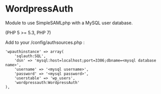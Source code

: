 # WordpressAuth

Module to use SimpleSAMLphp with a MySQL user database.

(PHP 5 >= 5.3, PHP 7)

Add to your /config/authsources.php :

    'wpauthinstance' => array(
        'sqlauth:SQL',
        'dsn' => 'mysql:host=localhost;port=3306;dbname=<mysql database name>',
        'username' => '<mysql username>',
        'password' => '<mysql password>',
        'userstable' => 'wp_users',
        'wordpressauth:WordpressAuth'
    ),
